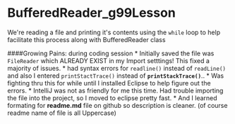 # BufferedReader_g99Lesson
We're reading a file and printing it's contents using the `while` loop to help facilitate this process along with BufferedReader class

####Growing Pains: during coding session
	* Initially saved the file was `FileReader` which ALREADY EXIST in my Import setttings! This fixed a majority of issues.
	* had syntax errors for `readline()` instead of `readLine()` and also I entered `printStactTrace()` instead of **`printStackTrace()`**..
	* Was fighting thru this for while until I installed Eclipse to help figure out the errors.
	* IntelliJ was not as friendly for me this time.  Had trouble importing the file into the project, so I moved to eclipse pretty fast.
	* And I learned formating for **readme.md** file on github so description is cleaner.  (of course readme name of file is all Uppercase)